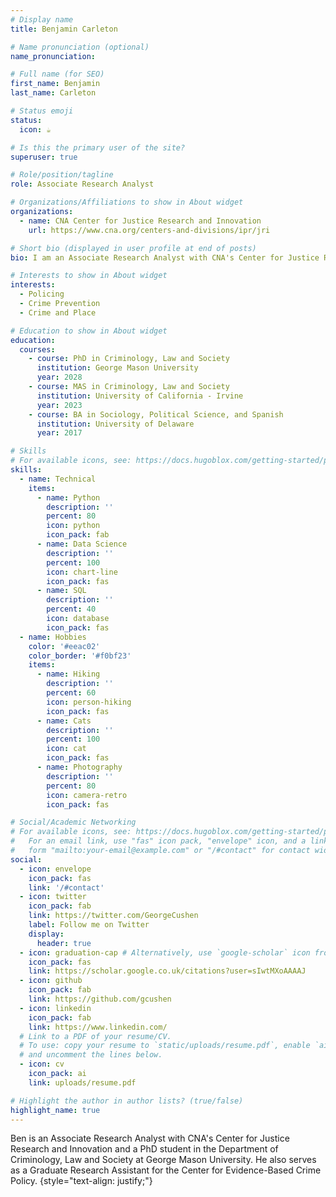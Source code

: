 ```yaml
---
# Display name
title: Benjamin Carleton

# Name pronunciation (optional)
name_pronunciation:

# Full name (for SEO)
first_name: Benjamin
last_name: Carleton

# Status emoji
status:
  icon: ☕️

# Is this the primary user of the site?
superuser: true

# Role/position/tagline
role: Associate Research Analyst

# Organizations/Affiliations to show in About widget
organizations:
  - name: CNA Center for Justice Research and Innovation
    url: https://www.cna.org/centers-and-divisions/ipr/jri

# Short bio (displayed in user profile at end of posts)
bio: I am an Associate Research Analyst with CNA's Center for Justice Research and Innovation and a PhD student in the Department of Criminology, Law and Society at George Mason University.

# Interests to show in About widget
interests:
  - Policing
  - Crime Prevention
  - Crime and Place

# Education to show in About widget
education:
  courses:
    - course: PhD in Criminology, Law and Society
      institution: George Mason University
      year: 2028
    - course: MAS in Criminology, Law and Society
      institution: University of California - Irvine 
      year: 2023
    - course: BA in Sociology, Political Science, and Spanish
      institution: University of Delaware
      year: 2017

# Skills
# For available icons, see: https://docs.hugoblox.com/getting-started/page-builder/#icons
skills:
  - name: Technical
    items:
      - name: Python
        description: ''
        percent: 80
        icon: python
        icon_pack: fab
      - name: Data Science
        description: ''
        percent: 100
        icon: chart-line
        icon_pack: fas
      - name: SQL
        description: ''
        percent: 40
        icon: database
        icon_pack: fas
  - name: Hobbies
    color: '#eeac02'
    color_border: '#f0bf23'
    items:
      - name: Hiking
        description: ''
        percent: 60
        icon: person-hiking
        icon_pack: fas
      - name: Cats
        description: ''
        percent: 100
        icon: cat
        icon_pack: fas
      - name: Photography
        description: ''
        percent: 80
        icon: camera-retro
        icon_pack: fas

# Social/Academic Networking
# For available icons, see: https://docs.hugoblox.com/getting-started/page-builder/#icons
#   For an email link, use "fas" icon pack, "envelope" icon, and a link in the
#   form "mailto:your-email@example.com" or "/#contact" for contact widget.
social:
  - icon: envelope
    icon_pack: fas
    link: '/#contact'
  - icon: twitter
    icon_pack: fab
    link: https://twitter.com/GeorgeCushen
    label: Follow me on Twitter
    display:
      header: true
  - icon: graduation-cap # Alternatively, use `google-scholar` icon from `ai` icon pack
    icon_pack: fas
    link: https://scholar.google.co.uk/citations?user=sIwtMXoAAAAJ
  - icon: github
    icon_pack: fab
    link: https://github.com/gcushen
  - icon: linkedin
    icon_pack: fab
    link: https://www.linkedin.com/
  # Link to a PDF of your resume/CV.
  # To use: copy your resume to `static/uploads/resume.pdf`, enable `ai` icons in `params.yaml`,
  # and uncomment the lines below.
  - icon: cv
    icon_pack: ai
    link: uploads/resume.pdf

# Highlight the author in author lists? (true/false)
highlight_name: true
---
```


Ben is an Associate Research Analyst with CNA's Center for Justice Research and Innovation and a PhD student in the Department of Criminology, Law and Society at George Mason University. He also serves as a Graduate Research Assistant for the Center for Evidence-Based Crime Policy. 
{style="text-align: justify;"}
